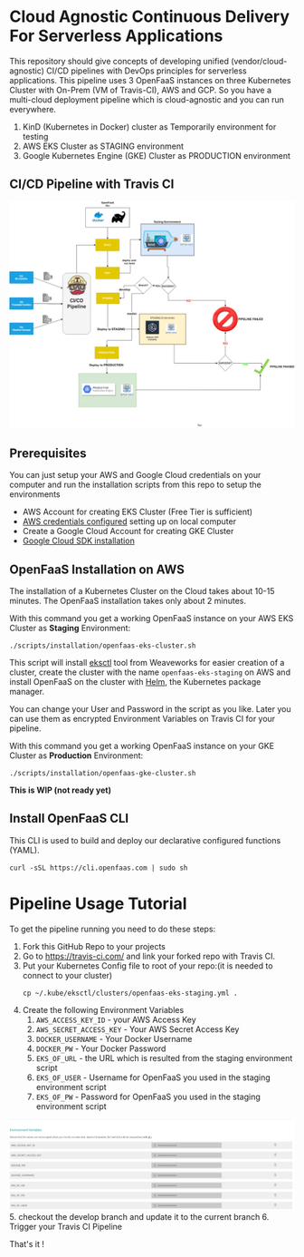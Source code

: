 # Cloud Agnostic Continuous Delivery For Serverless Applications
This repository should give concepts of developing unified (vendor/cloud-agnostic) CI/CD pipelines with DevOps principles for serverless applications. This 
pipeline uses 3 OpenFaaS instances on three Kubernetes Cluster with On-Prem (VM of Travis-CI), AWS and GCP. So you have a multi-cloud deployment pipeline which is cloud-agnostic and you can run everywhere.

1. KinD (Kubernetes in Docker) cluster as Temporarily environment for testing
2. AWS EKS Cluster as STAGING environment 
3. Google Kubernetes Engine (GKE) Cluster as PRODUCTION environment

## CI/CD Pipeline with Travis CI

![CI/CD Pipeline](images/Pipeline-Architecture.png)

## Prerequisites


You can just setup your AWS and Google Cloud credentials on your computer and run the installation scripts from this repo to setup the environments

* AWS Account for creating EKS Cluster (Free Tier is sufficient)
* [AWS credentials configured](https://docs.aws.amazon.com/de_de/sdk-for-java/v1/developer-guide/setup-credentials.html) setting up on local computer
* Create a Google Cloud Account for creating GKE Cluster
* [Google Cloud SDK installation](https://cloud.google.com/sdk/)

## OpenFaaS Installation on AWS

The installation of a Kubernetes Cluster on the Cloud takes about 10-15 minutes. The OpenFaaS installation takes only about 2 minutes.

With this command you get a working OpenFaaS instance on your AWS EKS Cluster as **Staging** Environment:

``` 
./scripts/installation/openfaas-eks-cluster.sh
```
This script will install [eksctl](https://eksctl.io/) tool from Weaveworks for easier creation of a cluster, create the cluster with the name `openfaas-eks-staging` on AWS and install OpenFaaS on the cluster with [Helm](https://helm.sh/), the Kubernetes package manager.

You can change your User and Password in the script as you like. Later you can use them as encrypted Environment Variables on Travis CI for your pipeline.

With this command you get a working OpenFaaS instance on your GKE Cluster as **Production** Environment:

```
./scripts/installation/openfaas-gke-cluster.sh
```
**This is WIP (not ready yet)**
<!-- - Terraform - IaC Tooling
- kubectl - The Kubernetes CLI
- Helm - The package manager for K8S
- OpenFaaS CLI - Create, Build & Deploy FaaS-Apps in a Cluster at a Cloud Provider of your choice. -->

## Install OpenFaaS CLI
This CLI is used to build and deploy our declarative configured functions (YAML).
```
curl -sSL https://cli.openfaas.com | sudo sh
```

# Pipeline Usage Tutorial

To get the pipeline running you need to do these steps:

1. Fork this GitHub Repo to your projects
2. Go to https://travis-ci.com/ and link your forked repo with Travis CI.
3. Put your Kubernetes Config file to root of your repo:(it is needed to connect to your cluster)
   ```
   cp ~/.kube/eksctl/clusters/openfaas-eks-staging.yml .
   ```
4. Create the following Environment Variables
   1. `AWS_ACCESS_KEY_ID` - your AWS Access Key
   2. `AWS_SECRET_ACCESS_KEY` - Your AWS Secret Access Key
   3. `DOCKER_USERNAME` - Your Docker Username
   4. `DOCKER_PW` - Your Docker Password
   5. `EKS_OF_URL` - the URL which is resulted from the staging environment script
   6. `EKS_OF_USER` - Username for OpenFaaS you used in the staging environment script
   7. `EKS_OF_PW` - Password for OpenFaaS you used in the staging environment script

![TravisCI Environment Variables](images/TravisCI_Environment_Variables.png)
5. checkout the develop branch and update it to the current branch
6. Trigger your Travis CI Pipeline

That's it !
 
